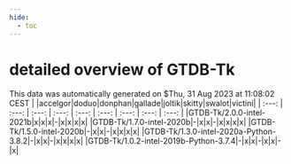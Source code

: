 ```yaml
---
hide:
  - toc
---
```


detailed overview of GTDB-Tk
============================


This data was automatically generated on $Thu, 31 Aug 2023 at 11:08:02 CEST
| |accelgor|doduo|donphan|gallade|joltik|skitty|swalot|victini|
| :---: | :---: | :---: | :---: | :---: | :---: | :---: | :---: | :---: |
|GTDB-Tk/2.0.0-intel-2021b|x|x|x|-|x|x|x|x|
|GTDB-Tk/1.7.0-intel-2020b|-|x|x|-|x|x|x|x|
|GTDB-Tk/1.5.0-intel-2020b|-|x|x|-|x|x|x|x|
|GTDB-Tk/1.3.0-intel-2020a-Python-3.8.2|-|x|x|-|x|x|x|x|
|GTDB-Tk/1.0.2-intel-2019b-Python-3.7.4|-|x|x|-|x|x|-|x|

